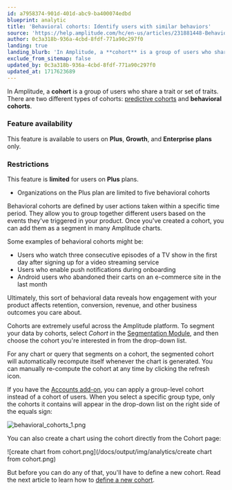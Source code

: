```yaml
---
id: a7958374-901d-401d-abc9-ba400074edbd
blueprint: analytic
title: 'Behavioral cohorts: Identify users with similar behaviors'
source: 'https://help.amplitude.com/hc/en-us/articles/231881448-Behavioral-cohorts-Identify-users-with-similar-behaviors'
author: 0c3a318b-936a-4cbd-8fdf-771a90c297f0
landing: true
landing_blurb: 'In Amplitude, a **cohort** is a group of users who share a trait or set of traits.'
exclude_from_sitemap: false
updated_by: 0c3a318b-936a-4cbd-8fdf-771a90c297f0
updated_at: 1717623689
---
```

In Amplitude, a **cohort** is a group of users who share a trait or set of traits. There are two different types of cohorts: [predictive cohorts](/docs/cdp/audiences/predictions) and **behavioral cohorts**. 

### Feature availability

This feature is available to users on **Plus**, **Growth**, and **Enterprise** **plans** only.

### Restrictions

This feature is **limited** for users on **Plus** plans. 

* Organizations on the Plus plan are limited to five behavioral cohorts

Behavioral cohorts are defined by user actions taken within a specific time period. They allow you to group together different users based on the events they've triggered in your product. Once you've created a cohort, you can add them as a segment in many Amplitude charts.

Some examples of behavioral cohorts might be:

* Users who watch three consecutive episodes of a TV show in the first day after signing up for a video streaming service
* Users who enable push notifications during onboarding
* Android users who abandoned their carts on an e-commerce site in the last month

Ultimately, this sort of behavioral data reveals how engagement with your product affects retention, conversion, revenue, and other business outcomes you care about.

Cohorts are extremely useful across the Amplitude platform. To segment your data by cohorts, select *Cohort* in the [Segmentation Module](/analytics/charts/build-charts-add-user-segments), and then choose the cohort you're interested in from the drop-down list.

For any chart or query that segments on a cohort, the segmented cohort will automatically recompute itself whenever the chart is generated. You can manually re-compute the cohort at any time by clicking the refresh icon.

If you have the [Accounts add-on](/docs/analytics/account-level-reporting), you can apply a group-level cohort instead of a cohort of users. When you select a specific group type, only the cohorts it contains will appear in the drop-down list on the right side of the equals sign:

![behavioral_cohorts_1.png](/docs/output/img/analytics/behavioral_cohorts_1.png)

You can also create a chart using the cohort directly from the Cohort page:

![create chart from cohort.png](/docs/output/img/analytics/create chart from cohort.png)

But before you can do any of that, you'll have to define a new cohort. Read the next article to learn how to [define a new cohort](/docs/analytics/define-cohort).